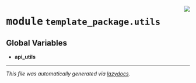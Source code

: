 <!-- markdownlint-disable -->

<a href="https://github.com/mltooling/project-template/blob/main/examples/python-lib/src/template_package/utils/__init__.py"><img align="right" style="float:right;" src="https://img.shields.io/badge/-source-cccccc?style=flat-square"></a>

# <kbd>module</kbd> `template_package.utils`




**Global Variables**
---------------
- **api_utils**




---

_This file was automatically generated via [lazydocs](https://github.com/ml-tooling/lazydocs)._
